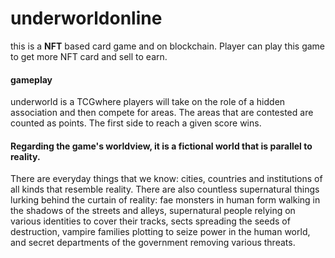 # underworldonline
this is a **NFT** based card game and on blockchain.
Player can play this game to get more NFT card and sell to earn.
#### gameplay
underworld is a TCGwhere players will take on the role of a hidden association and then compete for areas. The areas that are contested are counted as points. The first side to reach a given score wins.
#### Regarding the game's worldview, it is a fictional world that is parallel to reality.
There are everyday things that we know: cities, countries and institutions of all kinds that resemble reality. There are also countless supernatural things lurking behind the curtain of reality: fae monsters in human form walking in the shadows of the streets and alleys, supernatural people relying on various identities to cover their tracks, sects spreading the seeds of destruction, vampire families plotting to seize power in the human world, and secret departments of the government removing various threats.
